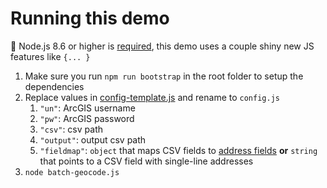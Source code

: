 # Running this demo

:loudspeaker: Node.js 8.6 or higher is [required](http://node.green/), this demo uses a couple shiny new JS features like `{... }`

1. Make sure you run `npm run bootstrap` in the root folder to setup the dependencies
2. Replace values in [config-template.js](/demos/batch-geocoder/config-template.js) and rename to `config.js`
   1. `"un"`: ArcGIS username
   2. `"pw"`: ArcGIS password
   3. `"csv"`: csv path
   4. `"output"`: output csv path
   5. `"fieldmap"`: `object` that maps CSV fields to [address fields](https://esri.github.io/arcgis-rest-js/api/geocoder/IAddressBulk/) __or__ `string` that points to a CSV field with single-line addresses
3. `node batch-geocode.js`
